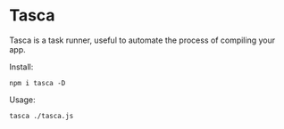 # Tasca

Tasca is a task runner, useful to automate the process of compiling your app.

Install:
```shell
npm i tasca -D
```

Usage:
```
tasca ./tasca.js
```

